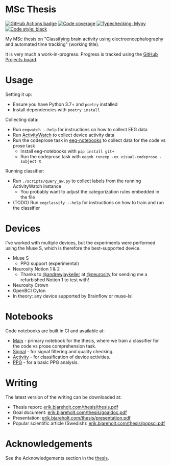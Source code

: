 MSc Thesis
==========

[![GitHub Actions badge](https://github.com/ErikBjare/thesis/workflows/Test/badge.svg)](https://github.com/ErikBjare/thesis/actions)
[![Code coverage](https://codecov.io/gh/ErikBjare/thesis/branch/master/graph/badge.svg)](https://codecov.io/gh/ErikBjare/thesis)
[![Typechecking: Mypy](http://www.mypy-lang.org/static/mypy_badge.svg)](http://mypy-lang.org/)
[![Code style: black](https://img.shields.io/badge/code%20style-black-000000.svg)](https://github.com/psf/black)

My MSc thesis on "Classifying brain activity using electroencephalography and automated time tracking" (working title).

It is very much a work-in-progress. Progress is tracked using the [GitHub Projects board](https://github.com/ErikBjare/thesis/projects/1).

# Usage

Setting it up:

 - Ensure you have Python 3.7+ and `poetry` installed
 - Install dependencies with `poetry install`

Collecting data:

 - Run `eegwatch --help` for instructions on how to collect EEG data
 - Run [ActivityWatch](https://activitywatch.net) to collect device activity data
 - Run the codeprose task in [eeg-notebooks][eegnb] to collect data for the code vs prose task
     - Install eeg-notebooks with `pip install git+`
     - Run the codeprose task with `eegnb runexp -ex visual-codeprose -subject X`

Running classifier:

 - Run `./scripts/query_aw.py` to collect labels from the running ActivityWatch instance
   - You probably want to adjust the categorization rules embedded in the file
 - (TODO) Run `eegclassify --help` for instructions on how to train and run the classifier

# Devices

I've worked with multiple devices, but the experiments were performed using the Muse S, which is therefore the best-supported device.

 - Muse S 
   - PPG support (experimental)
 - Neurosity Notion 1 & 2
   - Thanks to [@andrewjaykeller](https://github.com/andrewjaykeller) at [@neurosity](https://github.com/neurosity) for sending me a refurbished Notion 1 to test with!
 - Neurosity Crown
 - OpenBCI Cyton
 - In theory: any device supported by Brainflow or muse-lsl

# Notebooks

Code notebooks are built in CI and available at:

 - [Main][nbmain] - primary notebook for the thesis, where we train a classifier for the code vs prose comprehension task.
 - [Signal][nbsignal] - for signal filtering and quality checking.
 - [Activity][nbactivity] - for classification of device activities.
 - [PPG][nbppg] - for a basic PPG analysis.

[nbmain]:       https://erik.bjareholt.com/thesis/Main.html
[nbsignal]:     https://erik.bjareholt.com/thesis/Signal.html
[nbactivity]:   https://erik.bjareholt.com/thesis/Activity.html
[nbppg]:        https://erik.bjareholt.com/thesis/PPG.html

# Writing

The latest version of the writing can be downloaded at:

 - Thesis report: [erik.bjareholt.com/thesis/thesis.pdf][thesis]
 - Goal document: [erik.bjareholt.com/thesis/goaldoc.pdf][goaldoc]
 - Presentation: [erik.bjareholt.com/thesis/presentation.pdf][presentation]
 - Popular scientific article (Swedish): [erik.bjareholt.com/thesis/popsci.pdf][popsci]

# Acknowledgements

See the Acknowledgements section in the [thesis][thesis].

[thesis]: https://erik.bjareholt.com/thesis/thesis.pdf
[goaldoc]: https://erik.bjareholt.com/thesis/goaldocument.pdf
[presentation]: https://erik.bjareholt.com/thesis/presentation.pdf
[popsci]: https://erik.bjareholt.com/thesis/popsci.pdf
[eegnb]: https://github.com/NeuroTechX/eeg-notebooks
